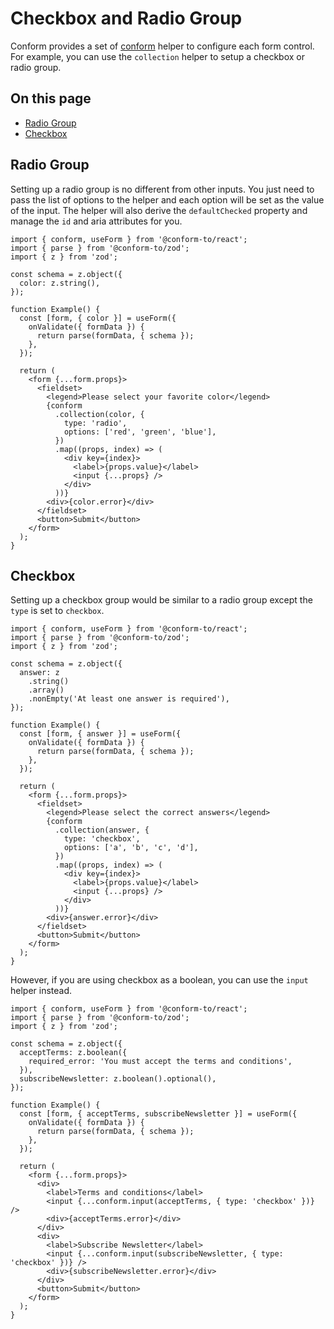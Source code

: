 # Checkbox and Radio Group

Conform provides a set of [conform](/packages/conform-react/README.md#conform) helper to configure each form control. For example, you can use the `collection` helper to setup a checkbox or radio group.

<!-- aside -->

## On this page

- [Radio Group](#radio-group)
- [Checkbox](#checkbox)

<!-- /aside -->

## Radio Group

Setting up a radio group is no different from other inputs. You just need to pass the list of options to the helper and each option will be set as the value of the input. The helper will also derive the `defaultChecked` property and manage the `id` and aria attributes for you.

```tsx
import { conform, useForm } from '@conform-to/react';
import { parse } from '@conform-to/zod';
import { z } from 'zod';

const schema = z.object({
  color: z.string(),
});

function Example() {
  const [form, { color }] = useForm({
    onValidate({ formData }) {
      return parse(formData, { schema });
    },
  });

  return (
    <form {...form.props}>
      <fieldset>
        <legend>Please select your favorite color</legend>
        {conform
          .collection(color, {
            type: 'radio',
            options: ['red', 'green', 'blue'],
          })
          .map((props, index) => (
            <div key={index}>
              <label>{props.value}</label>
              <input {...props} />
            </div>
          ))}
        <div>{color.error}</div>
      </fieldset>
      <button>Submit</button>
    </form>
  );
}
```

## Checkbox

Setting up a checkbox group would be similar to a radio group except the `type` is set to `checkbox`.

```tsx
import { conform, useForm } from '@conform-to/react';
import { parse } from '@conform-to/zod';
import { z } from 'zod';

const schema = z.object({
  answer: z
    .string()
    .array()
    .nonEmpty('At least one answer is required'),
});

function Example() {
  const [form, { answer }] = useForm({
    onValidate({ formData }) {
      return parse(formData, { schema });
    },
  });

  return (
    <form {...form.props}>
      <fieldset>
        <legend>Please select the correct answers</legend>
        {conform
          .collection(answer, {
            type: 'checkbox',
            options: ['a', 'b', 'c', 'd'],
          })
          .map((props, index) => (
            <div key={index}>
              <label>{props.value}</label>
              <input {...props} />
            </div>
          ))}
        <div>{answer.error}</div>
      </fieldset>
      <button>Submit</button>
    </form>
  );
}
```

However, if you are using checkbox as a boolean, you can use the `input` helper instead.

```tsx
import { conform, useForm } from '@conform-to/react';
import { parse } from '@conform-to/zod';
import { z } from 'zod';

const schema = z.object({
  acceptTerms: z.boolean({
    required_error: 'You must accept the terms and conditions',
  }),
  subscribeNewsletter: z.boolean().optional(),
});

function Example() {
  const [form, { acceptTerms, subscribeNewsletter }] = useForm({
    onValidate({ formData }) {
      return parse(formData, { schema });
    },
  });

  return (
    <form {...form.props}>
      <div>
        <label>Terms and conditions</label>
        <input {...conform.input(acceptTerms, { type: 'checkbox' })} />
        <div>{acceptTerms.error}</div>
      </div>
      <div>
        <label>Subscribe Newsletter</label>
        <input {...conform.input(subscribeNewsletter, { type: 'checkbox' })} />
        <div>{subscribeNewsletter.error}</div>
      </div>
      <button>Submit</button>
    </form>
  );
}
```
